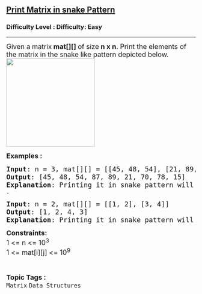 <h2><a href="https://www.geeksforgeeks.org/problems/print-matrix-in-snake-pattern-1587115621/1?utm_medium=ml_article_practice_tab&utm_campaign=article_practice_tab&utm_source=geeksforgeeks">Print Matrix in snake Pattern</a></h2><h3>Difficulty Level : Difficulty: Easy</h3><hr><div class="problems_problem_content__Xm_eO"><p><span style="font-size: 18px;">Given a<strong> </strong>matrix<strong> mat[][] </strong>of size<strong> n x n</strong>. Print the elements of the matrix in the snake like pattern depicted below.<br><img src="https://media.geeksforgeeks.org/img-practice/prod/addEditProblem/701263/Web/Other/blobid0_1749128162.webp" width="235" height="235"><br></span></p>
<p><span style="font-size: 18px;"><strong>Examples :</strong></span></p>
<pre><span style="font-size: 18px;"><strong>Input</strong>: n = 3, mat[][] = [[45, 48, 54], [21, 89, 87], [70, 78, 15]]
<strong>Output</strong>: [45, 48, 54, 87, 89, 21, 70, 78, 15]&nbsp;
<strong>Explanation</strong>: Printing it in snake pattern will lead to the output as [45, 48, 54, 87, 89, 21, 70, 78, 15] <br></span>.</pre>
<pre><span style="font-size: 18px;"><strong>Input</strong>: n = 2, mat[][] = [[1, 2], [3, 4]]<br></span><span style="font-size: 18px;"><strong>Output</strong>: [1, 2, 4, 3] <br></span><span style="font-size: 18px;"><strong>Explanation</strong>: Printing it in snake pattern will give output as [1, 2, 4, 3].</span>.</pre>
<p><span style="font-size: 18px;"><strong>Constraints:</strong><br>1 &lt;= n &lt;= 10<sup>3</sup><br>1 &lt;= mat[i][j] &lt;= 10<sup>9</sup></span></p></div><br><p><span style=font-size:18px><strong>Topic Tags : </strong><br><code>Matrix</code>&nbsp;<code>Data Structures</code>&nbsp;